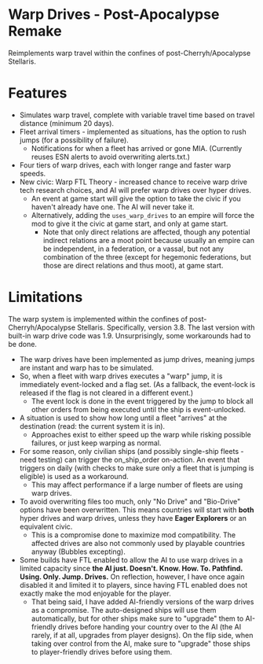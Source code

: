# Warp Drives - Post-Apocalypse Remake
Reimplements warp travel within the confines of post-Cherryh/Apocalypse Stellaris.

# Features
* Simulates warp travel, complete with variable travel time based on travel distance (minimum 20 days).
* Fleet arrival timers - implemented as situations, has the option to rush jumps (for a possibility of failure).
    * Notifications for when a fleet has arrived or gone MIA. (Currently reuses ESN alerts to avoid overwriting alerts.txt.)
* Four tiers of warp drives, each with longer range and faster warp speeds.
* New civic: Warp FTL Theory - increased chance to receive warp drive tech research choices, and AI will prefer warp drives over hyper drives.
    * An event at game start will give the option to take the civic if you haven't already have one. The AI will never take it.
    * Alternatively, adding the `uses_warp_drives` to an empire will force the mod to give it the civic at game start, and only at game start.
        * Note that only direct relations are affected, though any potential indirect relations are a moot point because usually an empire can be independent, in a federation, or a vassal, but not any combination of the three (except for hegemonic federations, but those are direct relations and thus moot), at game start.

# Limitations
The warp system is implemented within the confines of post-Cherryh/Apocalypse Stellaris. Specifically, version 3.8. The last version with built-in warp drive code was 1.9. Unsurprisingly, some workarounds had to be done.
* The warp drives have been implemented as jump drives, meaning jumps are instant and warp has to be simulated.
* So, when a fleet with warp drives executes a "warp" jump, it is immediately event-locked and a flag set. (As a fallback, the event-lock is released if the flag is not cleared in a different event.)
    * The event lock is done in the event triggered by the jump to block all other orders from being executed until the ship is event-unlocked.
* A situation is used to show how long until a fleet "arrives" at the destination (read: the current system it is in).
    * Approaches exist to either speed up the warp while risking possible failures, or just keep warping as normal.
* For some reason, only civilian ships (and possibly single-ship fleets - need testing) can trigger the on_ship_order on-action. An event that triggers on daily (with checks to make sure only a fleet that is jumping is eligible) is used as a workaround.
    * This may affect performance if a large number of fleets are using warp drives.
* To avoid overwriting files too much, only "No Drive" and "Bio-Drive" options have been overwritten. This means countries will start with __both__ hyper drives and warp drives, unless they have __Eager Explorers__ or an equivalent civic.
    * This is a compromise done to maximize mod compatibility. The affected drives are also not commonly used by playable countries anyway (Bubbles excepting).
* Some builds have FTL enabled to allow the AI to use warp drives in a limited capacity since __the AI just. Doesn't. Know. How. To. Pathfind. Using. Only. Jump. Drives.__ On reflection, however, I have once again disabled it and limited it to players, since having FTL enabled does not exactly make the mod enjoyable for the player.
    * That being said, I have added AI-friendly versions of the warp drives as a compromise. The auto-designed ships will use them automatically, but for other ships make sure to "upgrade" them to AI-friendly drives before handing your country over to the AI (the AI rarely, if at all, upgrades from player designs). On the flip side, when taking over control from the AI, make sure to "upgrade" those ships to player-friendly drives before using them.
